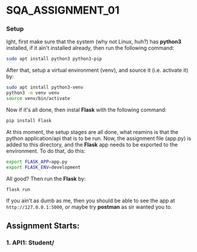 # SQA_ASSIGNMENT_01

### Setup
Ight, first make sure that the system (why not Linux, huh?) has **python3** installed, if it ain't installed already, then run the following command:
```bash
sudo apt install python3 python3-pip
```

After that, setup a virtual environment (venv), and source it (i.e. activate it) by:
```bash
sudo apt install python3-venv
python3 -m venv venv
source venv/bin/activate
```
Now if it's all done, then instal **Flask** with the following command:
```bash
pip install Flask
```

At this moment, the setup stages are all done, what reamins is that the python application/api that is to be run. Now, the assignment file (app.py) is added to this directory, and the **Flask** app needs to be exported to the environment. To do that, do this:
```bash
export FLASK_APP=app.py
export FLASK_ENV=development
```

All good? Then run the **Flask** by:
```bash
flask run
```

If you ain't as dumb as me, then you should be able to see the app at `http://127.0.0.1:5000`, or maybe try **postman** as sir wanted you to.

## Assignment Starts:
### 1. API1: Student/
